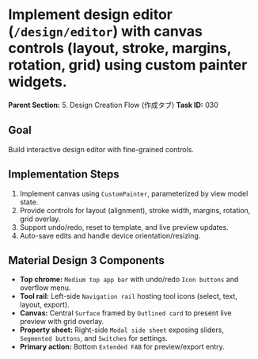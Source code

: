 # Implement design editor (`/design/editor`) with canvas controls (layout, stroke, margins, rotation, grid) using custom painter widgets.

**Parent Section:** 5. Design Creation Flow (作成タブ)
**Task ID:** 030

## Goal
Build interactive design editor with fine-grained controls.

## Implementation Steps
1. Implement canvas using `CustomPainter`, parameterized by view model state.
2. Provide controls for layout (alignment), stroke width, margins, rotation, grid overlay.
3. Support undo/redo, reset to template, and live preview updates.
4. Auto-save edits and handle device orientation/resizing.

## Material Design 3 Components
- **Top chrome:** `Medium top app bar` with undo/redo `Icon buttons` and overflow menu.
- **Tool rail:** Left-side `Navigation rail` hosting tool icons (select, text, layout, export).
- **Canvas:** Central `Surface` framed by `Outlined card` to present live preview with grid overlay.
- **Property sheet:** Right-side `Modal side sheet` exposing sliders, `Segmented buttons`, and `Switches` for settings.
- **Primary action:** Bottom `Extended FAB` for preview/export entry.
